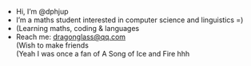 - Hi, I’m @dphjup
- I’m a maths student interested in computer science and linguistics =)
- (Learning maths, coding & languages
- Reach me: dragonglass@qq.com   
  (Wish to make friends    
  (Yeah I was once a fan of A Song of Ice and Fire hhh

<!---
dphjup/dphjup is a ✨ special ✨ repository because its `README.md` (this file) appears on your GitHub profile.
You can click the Preview link to take a look at your changes.
--->
